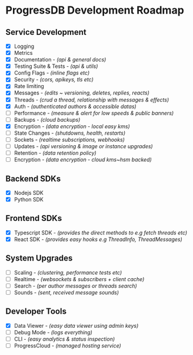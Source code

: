  # ProgressDB Development Roadmap

## Service Development

- [x] Logging
- [x] Metrics
- [x] Documentation - *(api & general docs)*
- [x] Testing Suite & Tests - *(api & utils)*
- [x] Config Flags - *(inline flags etc)*
- [x] Security *- (cors, apikeys, tls etc)*
- [x] Rate limiting
- [x] Messages - *(edits ~ versioning, deletes, replies, reacts)*
- [x] Threads - *(crud a thread, relationship with messages & effects)*
- [x] Auth - *(authenticated authors & accessible datas)*
- [ ] Performance - *(measure & alert for low speeds & public banners)*
- [ ] Backups - *(cloud backups)*
- [x] Encryption - *(data encryption - local easy kms)*
- [ ] State Changes - *(shutdowns, health, restarts)*
- [ ] Sockets - *(realtime subscriptions, webhooks)*
- [ ] Updates - *(api versioning & image or instance upgrades)*
- [ ] Retention - *(data retention policy)*
- [ ] Encryption - *(data encryption - cloud kms~hsm backed)*

## Backend SDKs

- [x] Nodejs SDK
- [x] Python SDK

## Frontend SDKs

- [x] Typescript SDK - *(provides the direct methods to e.g fetch threads etc)*
- [x] React SDK - *(provides easy hooks e.g ThreadInfo, ThreadMessages)*

## System Upgrades

- [ ] Scaling - *(clustering, performance tests etc)*
- [ ] Realtime - *(websockets & subscribers + client cache)*
- [ ] Search - *(per author messages or threads search)*
- [ ] Sounds - *(sent, received message sounds)*

## Developer Tools

- [x] Data Viewer - *(easy data viewer using admin keys)*
- [ ] Debug Mode - *(logs everything)*
- [ ] CLI - *(easy analytics & status inspection)*
- [ ] ProgressCloud - *(managed hosting service)*
